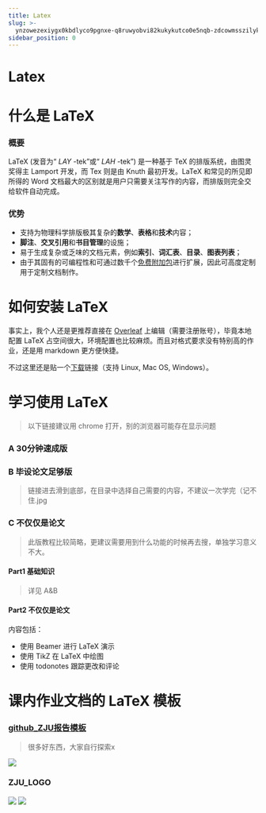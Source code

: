 ```yaml
---
title: Latex
slug: >-
  ynzowezexiygx0kbdlyco9pgnxe-q8ruwyobvi82kukykutco0e5nqb-zdcowmsszilykmkzbn5czmlen2b-d72iwagnsitxylkaytecucphnnh-d72iwa
sidebar_position: 0
---
```



# Latex

# <b>什么是 LaTeX</b>

### <b>概要</b>

LaTeX (发音为“ <em>LAY</em> -tek”或“ <em>LAH</em> -tek”) 是一种基于 TeX 的排版系统，由图灵奖得主 Lamport 开发，而 Tex 则是由 Knuth 最初开发。LaTeX 和常见的所见即所得的 Word  文档最大的区别就是用户只需要关注写作的内容，而排版则完全交给软件自动完成。

### <b>优势</b>

- 支持为物理科学排版极其复杂的<b>数学</b>、<b>表格</b>和<b>技术</b>内容；
- <b>脚注</b>、<b>交叉引用</b>和<b>书目管理</b>的设施；
- 易于生成复杂或乏味的文档元素，例如<b>索引</b>、<b>词汇表</b>、<b>目录</b>、<b>图表列表</b>；
- 由于其固有的可编程性和可通过数千个[免费附加包](https://www.ctan.org/pkg)进行扩展，因此可高度定制用于定制文档制作。

# <b>如何安装 LaTeX</b>

事实上，我个人还是更推荐直接在 [Overleaf](https://www.overleaf.com/) 上编辑（需要注册账号），毕竟本地配置 LaTeX 占空间很大，环境配置也比较麻烦。而且对格式要求没有特别高的作业，还是用 markdown 更方便快捷。

不过这里还是贴一个[下载](https://www.latex-project.org/get/)链接（支持 Linux, Mac OS, Windows）。

# <b>学习使用 LaTeX</b>

> 以下链接建议用 chrome 打开，别的浏览器可能存在显示问题

### <b>A </b><b>30分钟速成版</b>

### <b>B </b><b>毕设论文足够版</b>

> 链接进去滑到底部，在目录中选择自己需要的内容，不建议一次学完（记不住.jpg

### <b>C 不仅仅是论文</b>

> 此版教程比较简略，更建议需要用到什么功能的时候再去搜，单独学习意义不大。

#### <b>Part1 基础知识</b>

> 详见 A&B

#### <b>Part2 </b><b>不仅仅是论文</b>

内容包括：

- 使用 Beamer 进行 LaTeX 演示
- 使用 TikZ 在 LaTeX 中绘图
- 使用 todonotes 跟踪更改和评论



# <b>课内作业文档的 LaTeX 模板</b>

### [github_ZJU报告模板](https://github.com/TheNetAdmin/ZjuReportTemplate)

> 很多好东西，大家自行探索x

<img src="/assets/N9m1b08qwoDMu2xMUBkcWXDAnUh.png" src-width="2476" src-height="753" align="center"/>

### ZJU_LOGO

<img src="/assets/Il3Lb9CZyomH6vxyNgVcHJownz9.png" src-width="132" src-height="129" align="center"/>

<img src="/assets/WCjBbrUJhoN9R5xJ9pZcKz8Ln3c.png" src-width="408" src-height="102" align="center"/>

